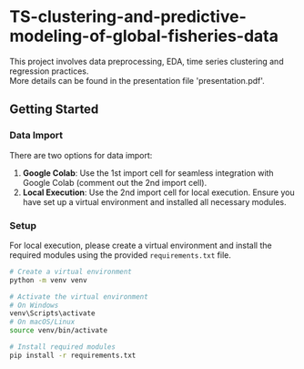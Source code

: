 # TS-clustering-and-predictive-modeling-of-global-fisheries-data
This project involves data preprocessing, EDA, time series clustering and regression practices.\
More details can be found in the presentation file 'presentation.pdf'.

## Getting Started

### Data Import

There are two options for data import:
1. **Google Colab**: Use the 1st import cell for seamless integration with Google Colab (comment out the 2nd import cell).
2. **Local Execution**: Use the 2nd import cell for local execution. Ensure you have set up a virtual environment and installed all necessary modules.

### Setup

For local execution, please create a virtual environment and install the required modules using the provided `requirements.txt` file.

```bash
# Create a virtual environment
python -m venv venv

# Activate the virtual environment
# On Windows
venv\Scripts\activate
# On macOS/Linux
source venv/bin/activate

# Install required modules
pip install -r requirements.txt
